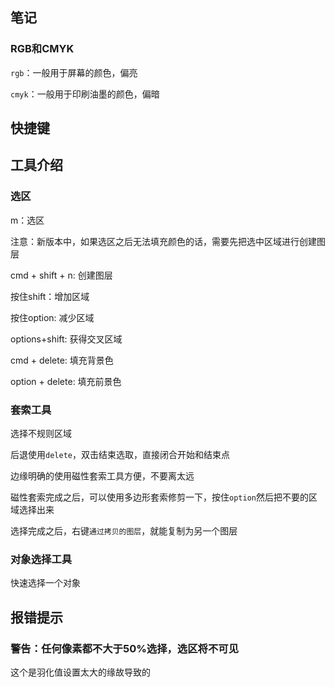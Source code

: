 ## 笔记

### RGB和CMYK

`rgb`：一般用于屏幕的颜色，偏亮

`cmyk`：一般用于印刷油墨的颜色，偏暗

## 快捷键

## 工具介绍

### 选区

m：选区

注意：新版本中，如果选区之后无法填充颜色的话，需要先把选中区域进行创建图层

cmd + shift + n: 创建图层

按住shift：增加区域

按住option: 减少区域

options+shift: 获得交叉区域

cmd + delete: 填充背景色

option + delete: 填充前景色

### 套索工具

选择不规则区域

后退使用`delete`，双击结束选取，直接闭合开始和结束点

边缘明确的使用磁性套索工具方便，不要离太远

磁性套索完成之后，可以使用多边形套索修剪一下，按住`option`然后把不要的区域选择出来

选择完成之后，右键`通过拷贝的图层`，就能复制为另一个图层

### 对象选择工具

快速选择一个对象

## 报错提示

### 警告：任何像素都不大于50%选择，选区将不可见 

这个是羽化值设置太大的缘故导致的